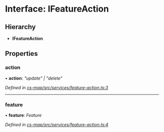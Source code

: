 # Interface: IFeatureAction

## Hierarchy

* **IFeatureAction**

## Properties

###  action

• **action**: *"update" | "delete"*

*Defined in [cs-map/src/services/feature-action.ts:3](https://github.com/TNOCS/csnext/blob/dad76c19/packages/cs-map/src/services/feature-action.ts#L3)*

___

###  feature

• **feature**: *Feature*

*Defined in [cs-map/src/services/feature-action.ts:4](https://github.com/TNOCS/csnext/blob/dad76c19/packages/cs-map/src/services/feature-action.ts#L4)*
